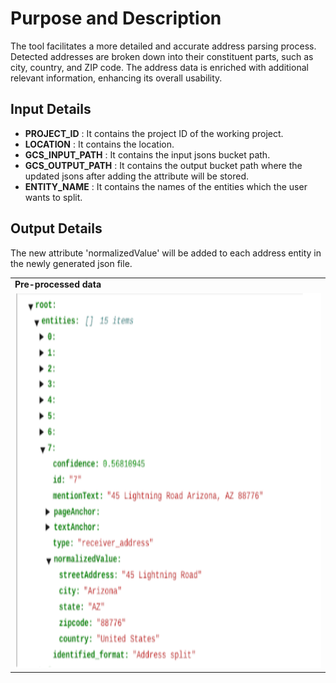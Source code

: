 # Purpose and Description
The tool facilitates a more detailed and accurate address parsing process. Detected addresses are broken down into their constituent parts, such as city, country, and ZIP code. The address data is enriched with additional relevant information, enhancing its overall usability.

## Input Details

* **PROJECT_ID** : It contains the project ID of the working project.
* **LOCATION** : It contains the location.
* **GCS_INPUT_PATH** : It contains the input jsons bucket path.
* **GCS_OUTPUT_PATH** : It contains the output bucket path where the updated jsons after adding the attribute will be stored.
* **ENTITY_NAME** : It contains the names of the entities which the user wants to split.

## Output Details

The new attribute 'normalizedValue' will be added to each address entity in the newly generated json file.
<table>
    <tr>
        <td>
            <b>Pre-processed data</b>
        </td>
    </tr>
    <tr>
        <td>
            <img src='./images/input_image.png' width=600 height=600 alt="input_image"></img>
        </td>
    </tr>
</table>